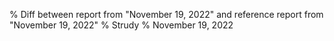 % Diff between report from "November 19, 2022" and reference report from "November 19, 2022"
% Strudy
% November 19, 2022


